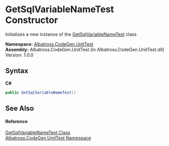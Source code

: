 # GetSqlVariableNameTest Constructor 
 

Initializes a new instance of the <a href="CBC827A6">GetSqlVariableNameTest</a> class

**Namespace:**&nbsp;<a href="56BAD780">Albatross.CodeGen.UnitTest</a><br />**Assembly:**&nbsp;Albatross.CodeGen.UnitTest (in Albatross.CodeGen.UnitTest.dll) Version: 1.0.0

## Syntax

**C#**<br />
``` C#
public GetSqlVariableNameTest()
```


## See Also


#### Reference
<a href="CBC827A6">GetSqlVariableNameTest Class</a><br /><a href="56BAD780">Albatross.CodeGen.UnitTest Namespace</a><br />